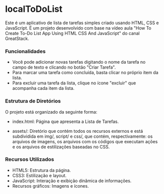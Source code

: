 # localToDoList
Este é um aplicativo de lista de tarefas simples criado usando HTML, CSS e JavaScript. É um projeto desenvolvido com base na vídeo aula "How To Create To-Do List App Using HTML CSS And JavaScript" do canal GreatStack.

### Funcionalidades
- Você pode adicionar novas tarefas digitando o nome da tarefa no campo de texto e clicando no botão "Criar Tarefa".
- Para marcar uma tarefa como concluída, basta clicar no próprio item da lista.
- Para excluir uma tarefa da lista, clique no ícone "excluir" que acompanha cada item da lista.

### Estrutura de Diretórios

O projeto está organizado da seguinte forma:

- index.html: Página que apresenta a Lista de Tarefas.

- assets/: Diretório que contém todos os recursos externos e está subdividida em img/, script/ e css/, que contém, respectivamente: os arquivos de imagens, os arquivos com os códigos que executam ações e os arquivos de estilizações baseadas no CSS.

### Recursos Utilizados

- HTML5: Estrutura da página.
- CSS3: Estilização e layout.
- JavaScript: Interação e exibição dinâmica de informações.
- Recursos gráficos: Imagens e ícones.